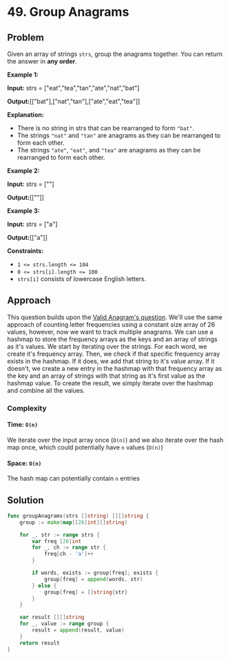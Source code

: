 # 49. Group Anagrams

## Problem

Given an array of strings `strs`, group the anagrams together. You can return the answer in **any order**.

**Example 1:**

**Input:** strs = \["eat","tea","tan","ate","nat","bat"\]

**Output:**\[\["bat"\],\["nat","tan"\],\["ate","eat","tea"\]\]

**Explanation:**

- There is no string in strs that can be rearranged to form `"bat"`.
- The strings `"nat"` and `"tan"` are anagrams as they can be rearranged to form each other.
- The strings `"ate"`, `"eat"`, and `"tea"` are anagrams as they can be rearranged to form each other.

**Example 2:**

**Input:** strs = \[""\]

**Output:**\[\[""\]\]

**Example 3:**

**Input:** strs = \["a"\]

**Output:**\[\["a"\]\]

**Constraints:**

- `1 <= strs.length <= 104`
- `0 <= strs[i].length <= 100`
- `strs[i]` consists of lowercase English letters.

## Approach 
This question builds upon the [Valid Anagram's question](https://ammarahmed.ca/easy/valid-anagram). We'll use the same approach of counting letter frequencies using a constant size array of 26 values, however, now we want to track multiple anagrams.
We can use a hashmap to store the frequency arrays as the keys and an array of strings as it's values.
We start by iterating over the strings. For each word, we create it's frequency array. Then, we check if that specific frequency array exists in the hashmap. If it does, we add that string to it's value array. If it doesn't, we create a new entry in the hashmap with that frequency array as the key and an array of strings with that string as it's first value as the hashmap value. To create the result, we simply iterate over the hashmap and combine all the values.

### Complexity
#### Time: `O(n)`
We iterate over the input array once (`O(n)`) and we also iterate over the hash map once, which could potentially have `n` values (`O(n)`)

#### Space: `O(n)`
The hash map can potentially contain `n` entries

## Solution

```go
func groupAnagrams(strs []string) [][]string {
	group := make(map[[26]int][]string)

	for _, str := range strs {
		var freq [26]int
		for _, ch := range str {
			freq[ch - 'a']++
		}

		if words, exists := group[freq]; exists {
			group[freq] = append(words, str)
		} else {
			group[freq] = []string{str}
		}
	}

	var result [][]string
	for _, value := range group {
		result = append(result, value)
	}
	return result 
}
```

